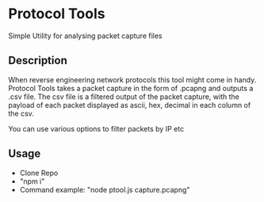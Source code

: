 # Protocol Tools
Simple Utility for analysing packet capture files

## Description
When reverse engineering network protocols this tool might come in handy.
Protocol Tools takes a packet capture in the form of .pcapng and outputs a .csv file.
The csv file is a filtered output of the packet capture, with the payload of each packet displayed as ascii, hex, decimal in each column of the csv.

You can use various options to filter packets by IP etc

## Usage
- Clone Repo
- "npm i"
- Command example: "node ptool.js capture.pcapng"

